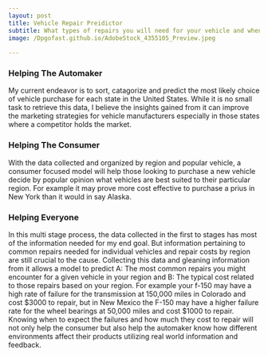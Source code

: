 ```yaml
---
layout: post
title: Vehicle Repair Preidictor
subtitle: What types of repairs you will need for your vehicle and when to expect them
image: /Dpgofast.github.io/AdobeStock_4355105_Preview.jpeg
      
---
```

### Helping The Automaker
My current endeavor is to sort, catagorize and predict the most likely choice of vehicle purchase for each state in the United States. While it is no small task to retrieve this data, I believe the insights gained from it can improve the marketing strategies for vehicle manufacturers especially in those states where a competitor holds the market. 

### Helping The Consumer
With the data collected and organized by region and popular vehicle, a consumer focused model will help those looking to purchase a new vehicle decide by popular opinion what vehicles are best suited to their particular region. For example it may prove more cost effective to purchase a prius in New York than it would in say Alaska. 

### Helping Everyone
In this multi stage process, the data collected in the first to stages has most of the information needed for my end goal. But information pertaining to common repairs needed for individual vehicles and repair costs by region are still crucial to the cause. Collecting this data and gleaning information from it allows a model to predict A: The most common repairs you might encounter for a given vehicle in your region and B: The typical cost related to those repairs based on your region. For example your f-150 may have a high rate of failure for the transmission at 150,000 miles in Colorado and cost $3000 to repair, but in New Mexico the F-150 may have a higher failure rate for the wheel bearings at 50,000 miles and cost $1000 to repair. Knowing when to expect the failures and how much they cost to repair will not only help the consumer but also help the automaker know how different environments affect their products utilizing real world information and feedback. 


